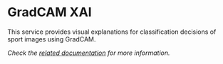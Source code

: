 # GradCAM XAI

This service provides visual explanations for classification decisions of sport images using GradCAM.

_Check the [related documentation](https://swiss-ai-center.github.io/swiss-ai-center/reference/gradcam-xai) for more information._
